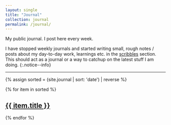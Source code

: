 ```yaml
---
layout: single
title: "Journal"
collection: journal
permalink: /journal/
---
```


My public journal. I post here every week.

I have stopped weekly journals and started writing small, rough notes / posts
about my day-to-day work, learnings etc. in the [scribbles][scribbles] section.
This should act as a journal or a way to catchup on the latest stuff I am
doing.
{:.notice--info}

---

{% assign sorted = (site.journal | sort: 'date') | reverse %}

<div class = "posts__scribbles">
{% for item in sorted %}
<div class="list__item">
  <article class="archive__item" itemscope="" itemtype="https://schema.org/CreativeWork">
    <h2 class="archive__item-title" itemprop="headline">
        <a href="{{ item.url }}" rel="permalink">{{ item.title }}</a>
    </h2>
    </article>
</div>
{% endfor %}
</div>

[scribbles]: https://vipul.xyz/scribbles/

